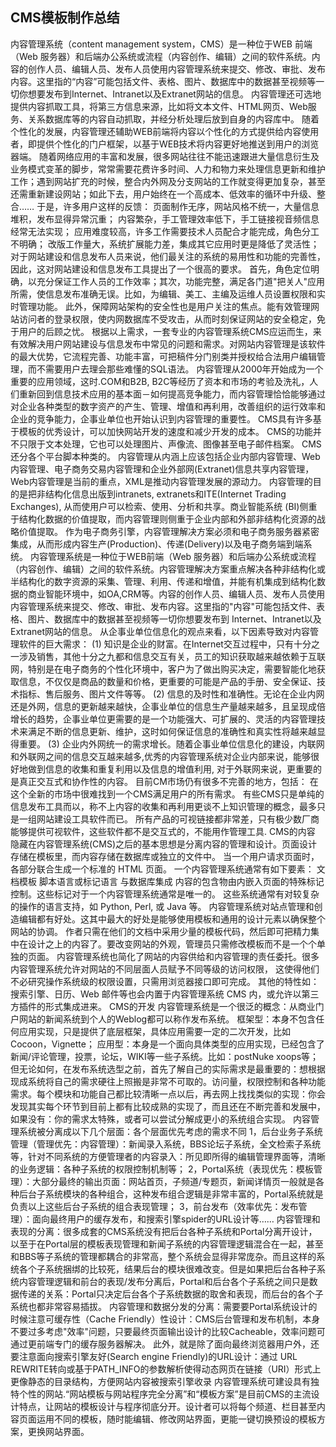 ## CMS模板制作总结

内容管理系统（content management system，CMS）是一种位于WEB 前端（Web 服务器）和后端办公系统或流程（内容创作、编辑）之间的软件系统。内容的创作人员、编辑人员、发布人员使用内容管理系统来提交、修改、审批、发布内容。这里指的“内容”可能包括文件、表格、图片、数据库中的数据甚至视频等一切你想要发布到Internet、Intranet以及Extranet网站的信息。
内容管理还可选地提供内容抓取工具，将第三方信息来源，比如将文本文件、HTML网页、Web服务、关系数据库等的内容自动抓取，并经分析处理后放到自身的内容库中。
随着个性化的发展，内容管理还辅助WEB前端将内容以个性化的方式提供给内容使用者，即提供个性化的门户框架，以基于WEB技术将内容更好地推送到用户的浏览器端。
随着网络应用的丰富和发展，很多网站往往不能迅速跟进大量信息衍生及业务模式变革的脚步，常常需要花费许多时间、人力和物力来处理信息更新和维护工作；遇到网站扩充的时候，整合内外网及分支网站的工作就变得更加复杂，甚至还需重新建设网站；如此下去，用户始终在一个高成本、低效率的循环中升级、整合……
于是，许多用户这样的反馈：
页面制作无序，网站风格不统一，大量信息堆积，发布显得异常沉重；
内容繁杂，手工管理效率低下，手工链接视音频信息经常无法实现；
应用难度较高，许多工作需要技术人员配合才能完成，角色分工不明确；
改版工作量大，系统扩展能力差，集成其它应用时更是降低了灵活性；
对于网站建设和信息发布人员来说，他们最关注的系统的易用性和功能的完善性，因此，这对网站建设和信息发布工具提出了一个很高的要求。
首先，角色定位明确，以充分保证工作人员的工作效率；其次，功能完整，满足各门道"把关人"应用所需，使信息发布准确无误。比如，为编辑、美工、主编及运维人员设置权限和实时管理功能。
此外，保障网站架构的安全性也是用户关注的焦点。能有效管理网站访问者的登录权限，使内网数据库不受攻击，从而时刻保证网站的安全稳定，免于用户的后顾之忧。
根据以上需求，一套专业的内容管理系统CMS应运而生，来有效解决用户网站建设与信息发布中常见的问题和需求。对网站内容管理是该软件的最大优势，它流程完善、功能丰富，可把稿件分门别类并授权给合法用户编辑管理，而不需要用户去理会那些难懂的SQL语法。
内容管理从2000年开始成为一个重要的应用领域，这时.COM和B2B, B2C等经历了资本和市场的考验及洗礼，人们重新回到信息技术应用的基本面－如何提高竞争能力，而内容管理恰恰能够通过对企业各种类型的数字资产的产生、管理、增值和再利用，改善组织的运行效率和企业的竞争能力，企事业单位也开始认识到内容管理的重要性。
CMS具有许多基于模板的优秀设计，可以加快网站开发的速度和减少开发的成本。
CMS的功能并不只限于文本处理，它也可以处理图片、声像流、图像甚至电子邮件档案。
CMS还分各个平台脚本种类的。
内容管理从内涵上应该包括企业内部内容管理、Web内容管理、电子商务交易内容管理和企业外部网(Extranet)信息共享内容管理，Web内容管理是当前的重点，XML是推动内容管理发展的源动力。
内容管理的目的是把非结构化信息出版到intranets, extranets和ITE(Internet Trading Exchanges), 从而使用户可以检索、使用、分析和共享。商业智能系统 (BI)侧重于结构化数据的价值提取，而内容管理则侧重于企业内部和外部非结构化资源的战略价值提取。
作为电子商务引擎，内容管理解决方案必须和电子商务服务器紧密集成，从而形成内容生产(Production)、传递(Delivery)以及电子商务端到端系统。
内容管理系统是一种位于WEB前端（Web 服务器）和后端办公系统或流程（内容创作、编辑）之间的软件系统。内容管理解决方案重点解决各种非结构化或半结构化的数字资源的采集、管理、利用、传递和增值，并能有机集成到结构化数据的商业智能环境中，如OA,CRM等。内容的创作人员、编辑人员、发布人员使用内容管理系统来提交、修改、审批、发布内容。这里指的"内容"可能包括文件、表格、图片、数据库中的数据甚至视频等一切你想要发布到 Internet、Intranet以及Extranet网站的信息。
从企事业单位信息化的观点来看，以下因素导致对内容管理软件的巨大需求：
(1) 知识是企业的财富。在Internet交互过程中，只有十分之一涉及销售，其他十分之九都和信息交互有关，员工的知识获取越来越依赖于互联网，特别是在电子商务的个性化环境中，客户为了做出购买决定，需要智能化地获取信息，不仅仅是商品的数量和价格，更重要的可能是产品的手册、安全保证、技术指标、售后服务、图片文件等等。
(2) 信息的及时性和准确性。无论在企业内网还是外网，信息的更新越来越快，企事业单位的信息生产量越来越多，且呈现成倍增长的趋势，企事业单位更需要的是一个功能强大、可扩展的、灵活的内容管理技术来满足不断的信息更新、维护，这时如何保证信息的准确性和真实性将越来越显得重要。
(3) 企业内外网统一的需求增长。随着企事业单位信息化的建设，内联网和外联网之间的信息交互越来越多,优秀的内容管理系统对企业内部来说，能够很好地做到信息的收集和重复利用以及信息的增值利用, 对于外联网来说，更重要的是真正交互式和协作性的内容。
目前CM市场仍有很多不完善的地方，包括：
在这个全新的市场中很难找到一个CMS满足用户的所有需求。
有些CMS只是单纯的信息发布工具而以，称不上内容的收集和再利用更谈不上知识管理的概念，最多只是一组网站建设工具软件而已。
所有产品的可视链接都非常差，只有极少数厂商能够提供可视软件，这些软件都不是交互式的，不能用作管理工具.
CMS的内容
隐藏在内容管理系统(CMS)之后的基本思想是分离内容的管理和设计。页面设计存储在模板里，而内容存储在数据库或独立的文件中。 当一个用户请求页面时，各部分联合生成一个标准的 HTML 页面。
一个内容管理系统通常有如下要素：
文档模板
脚本语言或标记语言
与数据库集成
内容的包含物由内嵌入页面的特殊标记控制。这些标记对于一个内容管理系统通常是唯一的。 这些系统通常有对较复杂的操作的语言支持，如 Python, Perl, 或 Java 等。
内容管理系统对站点管理和创造编辑都有好处。这其中最大的好处是能够使用模板和通用的设计元素以确保整个网站的协调。 作者只需在他们的文档中采用少量的模板代码，然后即可把精力集中在设计之上的内容了。要改变网站的外观，管理员只需修改模板而不是一个个单独的页面。
内容管理系统也简化了网站的内容供给和内容管理的责任委托。很多内容管理系统允许对网站的不同层面人员赋予不同等级的访问权限， 这使得他们不必研究操作系统级的权限设置，只需用浏览器接口即可完成。
其他的特性如：搜索引擎、日历、Web 邮件等也会内置于内容管理系统 CMS 内，或允许以第三方插件的形式集成进来。
CMS的开发
内容管理系统是一个很泛的概念：从商业门户网站的新闻系统到个人的Weblog都可以称作发布系统。
框架型：本身不包含任何应用实现，只是提供了底层框架，具体应用需要一定的二次开发，比如Cocoon，Vignette；
应用型：本身是一个面向具体类型的应用实现，已经包含了新闻/评论管理，投票，论坛，WIKI等一些子系统。比如：postNuke xoops等；
但无论如何，在发布系统选型之前，首先了解自己的实际需求是最重要的：想根据现成系统将自己的需求硬往上照搬是非常不可取的。访问量，权限控制和各种功能需求。每个模块和功能自己都比较清晰一点以后，再去网上找找类似的实现：你会发现其实每个环节到目前上都有比较成熟的实现了，而且还在不断完善和发展中，如果没有：你的需求太特殊，或者可以尝试分解成更小的系统组合实现。
内容管理系统被分离成以下几个层面：各个层面优先考虑的需求不同
1，后台业务子系统管理（管理优先：内容管理）：新闻录入系统，BBS论坛子系统，全文检索子系统等，针对不同系统的方便管理者的内容录入：所见即所得的编辑管理界面等，清晰的业务逻辑：各种子系统的权限控制机制等；
2，Portal系统（表现优先：模板管理）：大部分最终的输出页面：网站首页，子频道/专题页，新闻详情页一般就是各种后台子系统模块的各种组合，这种发布组合逻辑是非常丰富的，Portal系统就是负责以上这些后台子系统的组合表现管理；
3，前台发布（效率优先：发布管理）：面向最终用户的缓存发布，和搜索引擎spider的URL设计等……
内容管理和表现的分离：很多成套的CMS系统没有把后台各种子系统和Portal分离开设计，以至于在Portal层的模板表现管理和新闻子系统的内容管理逻辑混合在一起，甚至和BBS等子系统的管理都耦合的非常高，整个系统会显得非常庞杂。而且这样的系统各个子系统捆绑的比较死，结果后台的模块很难改变。但是如果把后台各种子系统内容管理逻辑和前台的表现/发布分离后，Portal和后台各个子系统之间只是数据传递的关系：Portal只决定后台各个子系统数据的取舍和表现，而后台的各个子系统也都非常容易插拔。
内容管理和数据分发的分离：需要要Portal系统设计的时候注意可缓存性（Cache Friendly）性设计：CMS后台管理和发布机制，本身不要过多考虑"效率"问题，只要最终页面输出设计的比较Cacheable，效率问题可通过更前端专门的缓存服务器解决。
此外，就是除了面向最终浏览器用户外，还要注意面向搜索引擎友好(Search engine Friendly)的URL设计：通过 URL REWRITE转向或基于PATH_INFO的参数解析使得动态网页在链接（URI）形式上更像静态的目录结构，方便网站内容被搜索引擎收录
内容管理系统可建设具有独特个性的网站.“网站模板与网站程序完全分离”和“模板方案”是目前CMS的主流设计特点，让网站的模板设计与程序彻底分开。设计者可以将每个频道、栏目甚至内容页面运用不同的模板，随时能编辑、修改网站界面，更能一键切换预设的模板方案，更换网站界面。